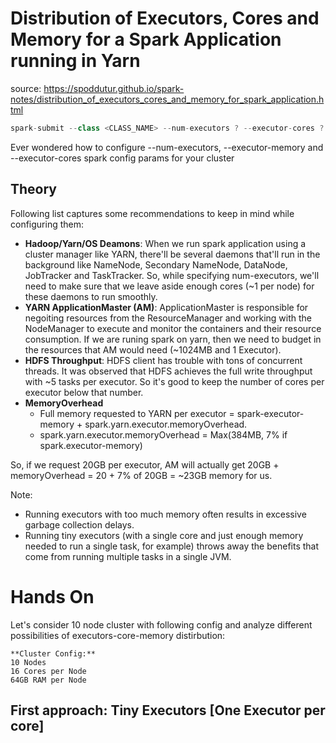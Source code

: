 # Distribution of Executors, Cores and Memory for a Spark Application running in Yarn

source: https://spoddutur.github.io/spark-notes/distribution_of_executors_cores_and_memory_for_spark_application.html

```scala
spark-submit --class <CLASS_NAME> --num-executors ? --executor-cores ? --executor-memory ? ....
```
Ever wondered how to configure --num-executors, --executor-memory and --executor-cores spark config params for your cluster

## Theory
Following list captures some recommendations to keep in mind while configuring them:
- **Hadoop/Yarn/OS Deamons**: When we run spark application using a cluster manager like YARN, there'll be several daemons that'll run in the background like NameNode, Secondary NameNode, DataNode, JobTracker and TaskTracker. So, while specifying num-executors, we'll need to make sure that we leave aside enough cores (~1 per node) for these daemons to run smoothly.
- **YARN ApplicationMaster (AM)**: ApplicationMaster is responsible for negoiting resources from the ResourceManager and working with the NodeManager to execute and monitor the containers and their resource consumption. If we are runing spark on yarn, then we need to budget in the resources that AM would need (~1024MB and 1 Executor).
- **HDFS Throughput**: HDFS client has trouble with tons of concurrent threads. It was observed that HDFS achieves the full write throughput with ~5 tasks per executor. So it's good to keep the number of cores per executor below that number.
- **MemoryOverhead**
  - Full memory requested to YARN per executor = spark-executor-memory + spark.yarn.executor.memoryOverhead.
  - spark.yarn.executor.memoryOverhead = Max(384MB, 7% if spark.executor-memory)

So, if we request 20GB per executor, AM will actually get 20GB + memoryOverhead = 20 + 7% of 20GB = ~23GB memory for us.

Note:
- Running executors with too much memory often results in excessive garbage collection delays.
- Running tiny executors (with a single core and just enough memory needed to run a single task, for example) throws away the benefits that come from running multiple tasks in a single JVM.

# Hands On
Let's consider 10 node cluster with following config and analyze different possibilities of executors-core-memory distirbution:
```
**Cluster Config:**
10 Nodes
16 Cores per Node
64GB RAM per Node
```

## First approach: Tiny Executors \[One Executor per core\]

